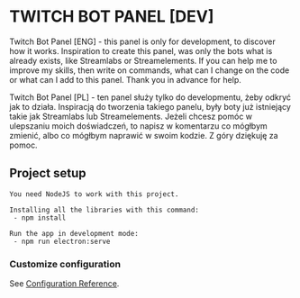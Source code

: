 # TWITCH BOT PANEL [DEV]

Twitch Bot Panel [ENG]
    - this panel is only for development, to discover how it works. Inspiration to create this panel, was only the bots what is already exists, like Streamlabs or Streamelements. If you can help me to improve my skills, then write on commands, what can I change on the code or what can I add to this panel. Thank you in advance for help.

Twitch Bot Panel [PL]
    - ten panel służy tylko do developmentu, żeby odkryć jak to działa. Inspiracją do tworzenia takiego panelu, były boty już istniejący takie jak Streamlabs lub Streamelements. Jeżeli chcesz pomóc w ulepszaniu moich doświadczeń, to napisz w komentarzu co mógłbym zmienić, albo co mógłbym naprawić w swoim kodzie. Z góry dziękuję za pomoc.



## Project setup
```
You need NodeJS to work with this project.

Installing all the libraries with this command:
 - npm install

Run the app in development mode:
 - npm run electron:serve

```

### Customize configuration
See [Configuration Reference](https://cli.vuejs.org/config/).
